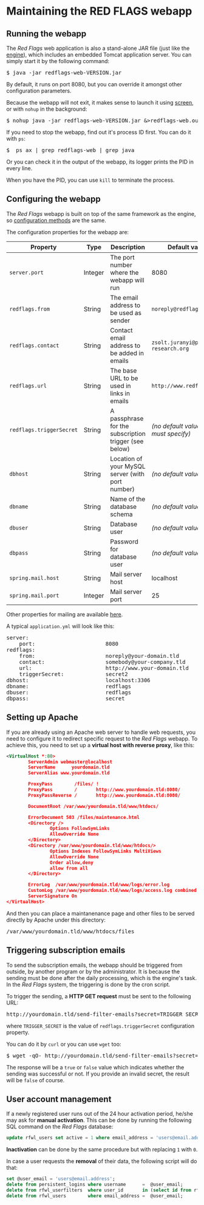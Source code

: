 # Maintaining the RED FLAGS webapp



## Running the webapp



The *Red Flags* web application is also a stand-alone JAR file (just like the [engine](/maintainer/engine/#running-the-engine)), which includes an embedded Tomcat application server. You can simply start it by the following command:

<pre>
$ java -jar redflags-web-VERSION.jar
</pre>

By default, it runs on port 8080, but you can override it amongst other configuration parameters.

Because the webapp will not exit, it makes sense to launch it using [screen](https://www.gnu.org/software/screen/manual/screen.html), or with `nohup` in the background:

<pre>
$ nohup java -jar redflags-web-VERSION.jar &>redflags-web.out &
</pre>

If you need to stop the webapp, find out it's process ID first. You can do it with `ps`:

<pre>
$  ps ax | grep redflags-web | grep java
</pre>

Or you can check it in the output of the webapp, its logger prints the PID in every line.

When you have the PID, you can use `kill` to terminate the process.



## Configuring the webapp



The *Red Flags* webapp is built on top of the same framework as the engine, so [configuration methods](/maintainer/engine/#configuring-the-engine) are the same.

The configuration properties for the webapp are:

Property                 | Type    | Description                                           | Default value
-------------------------|---------|-------------------------------------------------------|--------------
`server.port`            | Integer | The port number where the webapp will run             | 8080
`redflags.from`          | String  | The email address to be used as sender                | `noreply@redflags.eu`
`redflags.contact`       | String  | Contact email address to be added in emails           | `zsolt.juranyi@petabyte-research.org`
`redflags.url`           | String  | The base URL to be used in links in emails            | `http://www.redflags.eu`
`redflags.triggerSecret` | String  | A passphrase for the subscription trigger (see below) | *(no default value, you must specify)*
`dbhost`                 | String  | Location of your MySQL server (with port number)      | *(no default value)*
`dbname`                 | String  | Name of the database schema                           | *(no default value)*
`dbuser`                 | String  | Database user                                         | *(no default value)*
`dbpass`                 | String  | Password for database user                            | *(no default value)*
`spring.mail.host`       | String  | Mail server host                                      | localhost
`spring.mail.port`       | Integer | Mail server port                                      | 25

Other properties for mailing are available [here](https://docs.spring.io/spring-boot/docs/current/reference/html/common-application-properties.html).

A typical `application.yml` will look like this:

<pre>
server:
	port:                      8080
redflags:
	from:                      noreply@your-domain.tld
	contact:                   somebody@your-company.tld
	url:                       http://www.your-domain.tld
	triggerSecret:             secret2
dbhost:                        localhost:3306
dbname:                        redflags
dbuser:                        redflags
dbpass:                        secret
</pre>



## Setting up Apache



If you are already using an Apache web server to handle web requests, you need to configure it to redirect specific request to the *Red Flags* webapp. To achieve this, you need to set up a **virtual host with reverse proxy**, like this:

```xml
<VirtualHost *:80>
		ServerAdmin webmaster@localhost
		ServerName      yourdomain.tld
		ServerAlias www.yourdomain.tld

		ProxyPass        /files/ !
		ProxyPass        /       http://www.yourdomain.tld:8080/
		ProxyPassReverse /       http://www.yourdomain.tld:8080/

		DocumentRoot /var/www/yourdomain.tld/www/htdocs/

		ErrorDocument 503 /files/maintenance.html
		<Directory />
				Options FollowSymLinks
				AllowOverride None
		</Directory>
		<Directory /var/www/yourdomain.tld/www/htdocs/>
				Options Indexes FollowSymLinks MultiViews
				AllowOverride None
				Order allow,deny
				allow from all
		</Directory>

		ErrorLog  /var/www/yourdomain.tld/www/logs/error.log
		CustomLog /var/www/yourdomain.tld/www/logs/access.log combined
		ServerSignature On
</VirtualHost>
```

And then you can place a maintanenance page and other files to be served directly by Apache under this directory:

<pre>
/var/www/yourdomain.tld/www/htdocs/files
</pre>



## Triggering subscription emails



To send the subscription emails, the webapp should be triggered from outside, by another program or by the administrator. It is because the sending must be done after the daily processing, which is the engine's task. In the *Red Flags* system, the triggering is done by the cron script.

To trigger the sending, a **HTTP GET request** must be sent to the following URL:

<pre>
http://yourdomain.tld/send-filter-emails?secret=TRIGGER_SECRET
</pre>

where `TRIGGER_SECRET` is the value of `redflags.triggerSecret` configuration property.

You can do it by `curl` or you can use `wget` too:

<pre>
$ wget -qO- http://yourdomain.tld/send-filter-emails?secret=TRIGGER_SECRET
</pre>

The response will be a `true` or `false` value which indicates whether the sending was successful or not. If you provide an invalid secret, the result will be `false` of course.



## User account management



If a newly registered user runs out of the 24 hour activation period, he/she may ask for **manual activation**. This can be done by running the following SQL command on the *Red Flags* database:

```sql
update rfwl_users set active = 1 where email_address = 'users@email.address';
```

**Inactivation** can be done by the same procedure but with replacing `1` with `0`.

In case a user requests the **removal** of their data, the following script will do that:

```sql
set @user_email = 'users@email.address';
delete from persistent_logins where username      =  @user_email;
delete from rfwl_userfilters  where user_id       in (select id from rfwl_users where email_address = @user_email);
delete from rfwl_users        where email_address =  @user_email;
```